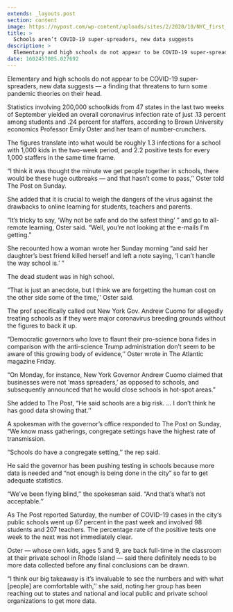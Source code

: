 ```yaml
--- 
extends: _layouts.post 
section: content 
image: https://nypost.com/wp-content/uploads/sites/2/2020/10/NYC_first_lady_and_chancellor_visit_Brooklyn_school.jpg?quality=90&strip=all&w=1200 
title: > 
  Schools aren’t COVID-19 super-spreaders, new data suggests 
description: > 
  Elementary and high schools do not appear to be COVID-19 super-spreaders, new data suggests — a finding that threatens to turn some pandemic theories on their head.“It’s tricky to say, ‘Why not be safe and do the safest thing’ ” and go to all-remote learning, Oster said.Andrew Cuomo for allegedly treating schools as if they were major coronavirus breeding grounds without the figures to back it up.“Democratic governors who love to flaunt their pro-science bona fides in comparison with the anti-science Trump administration don’t seem to be aware of this growing body of evidence,’’ Oster wrote in The Atlantic magazine Friday.He said the governor has been pushing testing in schools because more data is needed and “not enough is being done in the city” so far to get adequate statistics. 
date: 1602457085.027692 
--- 
```

Elementary and high schools do not appear to be COVID-19 super-spreaders, new data suggests — a finding that threatens to turn some pandemic theories on their head.

Statistics involving 200,000 schoolkids from 47 states in the last two weeks of September yielded an overall coronavirus infection rate of just .13 percent among students and .24 percent for staffers, according to Brown University economics Professor Emily Oster and her team of number-crunchers.

The figures translate into what would be roughly 1.3 infections for a school with 1,000 kids in the two-week period, and 2.2 positive tests for every 1,000 staffers in the same time frame.

“I think it was thought the minute we get people together in schools, there would be these huge outbreaks — and that hasn’t come to pass,’’ Oster told The Post on Sunday.

She added that it is crucial to weigh the dangers of the virus against the drawbacks to online learning for students, teachers and parents.

“It’s tricky to say, ‘Why not be safe and do the safest thing’ ” and go to all-remote learning, Oster said. “Well, you’re not looking at the e-mails I’m getting.”

She recounted how a woman wrote her Sunday morning “and said her daughter’s best friend killed herself and left a note saying, ‘I can’t handle the way school is.’ ”

The dead student was in high school.

“That is just an anecdote, but I think we are forgetting the human cost on the other side some of the time,’’ Oster said.

The prof specifically called out New York Gov. Andrew Cuomo for allegedly treating schools as if they were major coronavirus breeding grounds without the figures to back it up.

“Democratic governors who love to flaunt their pro-science bona fides in comparison with the anti-science Trump administration don’t seem to be aware of this growing body of evidence,’’ Oster wrote in The Atlantic magazine Friday.

“On Monday, for instance, New York Governor Andrew Cuomo claimed that businesses were not ‘mass spreaders,’ as opposed to schools, and subsequently announced that he would close schools in hot-spot areas.”

She added to The Post, “He said schools are a big risk. … I don’t think he has good data showing that.’’

A spokesman with the governor’s office responded to The Post on Sunday, “We know mass gatherings, congregate settings have the highest rate of transmission.

“Schools do have a congregate setting,’’ the rep said.

He said the governor has been pushing testing in schools because more data is needed and “not enough is being done in the city” so far to get adequate statistics.

“We’ve been flying blind,’’ the spokesman said. “And that’s what’s not acceptable.’’

As The Post reported Saturday, the number of COVID-19 cases in the city‘s public schools went up 67 percent in the past week and involved 98 students and 207 teachers. The percentage rate of the positive tests one week to the next was not immediately clear.

Oster — whose own kids, ages 5 and 9, are back full-time in the classroom at their private school in Rhode Island — said there definitely needs to be more data collected before any final conclusions can be drawn.

“I think our big takeaway is it’s invaluable to see the numbers and with what [people] are comfortable with,’’ she said, noting her group has been reaching out to states and national and local public and private school organizations to get more data.